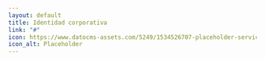 ```yaml
---
layout: default
title: Identidad corporativa
link: "#"
icon: https://www.datocms-assets.com/5249/1534526707-placeholder-services.png
icon_alt: Placeholder
---
```


